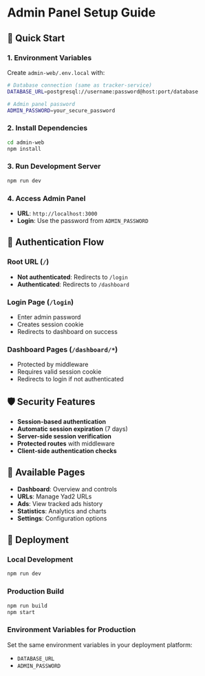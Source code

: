 # Admin Panel Setup Guide

## 🚀 Quick Start

### 1. Environment Variables
Create `admin-web/.env.local` with:

```bash
# Database connection (same as tracker-service)
DATABASE_URL=postgresql://username:password@host:port/database

# Admin panel password
ADMIN_PASSWORD=your_secure_password
```

### 2. Install Dependencies
```bash
cd admin-web
npm install
```

### 3. Run Development Server
```bash
npm run dev
```

### 4. Access Admin Panel
- **URL**: `http://localhost:3000`
- **Login**: Use the password from `ADMIN_PASSWORD`

## 🔐 Authentication Flow

### Root URL (`/`)
- **Not authenticated**: Redirects to `/login`
- **Authenticated**: Redirects to `/dashboard`

### Login Page (`/login`)
- Enter admin password
- Creates session cookie
- Redirects to dashboard on success

### Dashboard Pages (`/dashboard/*`)
- Protected by middleware
- Requires valid session cookie
- Redirects to login if not authenticated

## 🛡️ Security Features

- **Session-based authentication**
- **Automatic session expiration** (7 days)
- **Server-side session verification**
- **Protected routes** with middleware
- **Client-side authentication checks**

## 📱 Available Pages

- **Dashboard**: Overview and controls
- **URLs**: Manage Yad2 URLs
- **Ads**: View tracked ads history
- **Statistics**: Analytics and charts
- **Settings**: Configuration options

## 🚀 Deployment

### Local Development
```bash
npm run dev
```

### Production Build
```bash
npm run build
npm start
```

### Environment Variables for Production
Set the same environment variables in your deployment platform:
- `DATABASE_URL`
- `ADMIN_PASSWORD`
